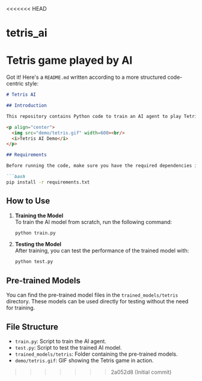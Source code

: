 <<<<<<< HEAD
# tetris_ai
Tetris game played by AI
=======
Got it! Here's a `README.md` written according to a more structured code-centric style:

```markdown
# Tetris AI

## Introduction

This repository contains Python code to train an AI agent to play Tetris using Reinforcement Learning. It serves as a simple example of applying RL to a classic game environment.

<p align="center">
  <img src="demo/tetris.gif" width=600><br/>
  <i>Tetris AI Demo</i>
</p>

## Requirements

Before running the code, make sure you have the required dependencies installed. You can install them using:

```bash
pip install -r requirements.txt
```

## How to Use

1. **Training the Model**  
   To train the AI model from scratch, run the following command:

   ```bash
   python train.py
   ```

2. **Testing the Model**  
   After training, you can test the performance of the trained model with:

   ```bash
   python test.py
   ```

## Pre-trained Models

You can find the pre-trained model files in the `trained_models/tetris` directory. These models can be used directly for testing without the need for training.

## File Structure

- `train.py`: Script to train the AI agent.
- `test.py`: Script to test the trained AI model.
- `trained_models/tetris`: Folder containing the pre-trained models.
- `demo/tetris.gif`: GIF showing the Tetris game in action.

>>>>>>> 2a052d8 (Initial commit)
